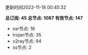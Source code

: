 更新时间2022-11-18 00:45:32

**总订阅: 45**
**总节点: 1087**
**有效节点: 147**
- ssr节点: 16
- trojan节点: 35
- v2ray节点: 94
- ss节点: 2

